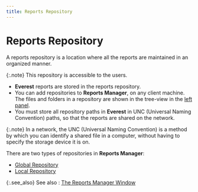 ```yaml
---
title: Reports Repository
---
```


# Reports Repository 


A reports repository is a location where all the reports are maintained  in an organized manner.


{:.note}
This repository is accessible to the users.

- **Everest**  reports are stored in the reports repository.
- You can add  repositories to **Reports Manager**,  on any client machine. The files and folders in a repository are shown  in the tree-view in the [left  panel]({{site.rmgr_baseurl}}/manager/window/report_manager_graphic_user_interface.html).
- You must store  all repository paths in **Everest**  in UNC (Universal Naming Convention) paths, so that the reports are shared  on the network.



{:.note}
In a network, the UNC (Universal Naming Convention)  is a method by which you can identify a shared file in a computer, without  having to specify the storage device it is on.


There are two types of repositories in **Reports 
 Manager**:

- [Global  Repository]({{site.rmgr_baseurl}}/manager/window/maintaining-repository-of-reports/global_repository.html)
- [Local  Repository]({{site.rmgr_baseurl}}/manager/window/maintaining-repository-of-reports/local_repository.html)



{:.see_also}
See also
: [The  Reports Manager Window]({{site.rmgr_baseurl}}/manager/window/report_manager_graphic_user_interface.html)

